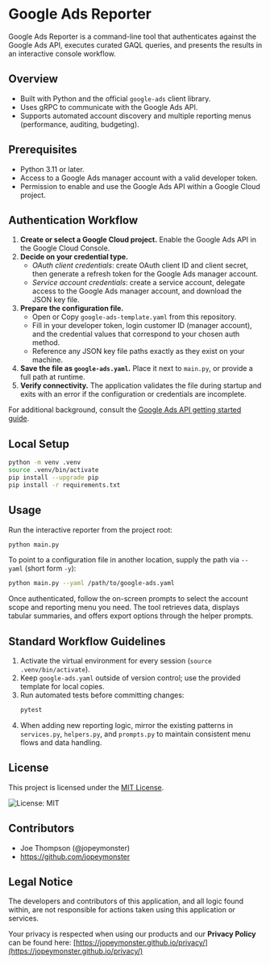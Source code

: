 # Google Ads Reporter

Google Ads Reporter is a command-line tool that authenticates against the Google Ads API, executes curated GAQL queries, and presents the results in an interactive console workflow.

## Overview

- Built with Python and the official `google-ads` client library.
- Uses gRPC to communicate with the Google Ads API.
- Supports automated account discovery and multiple reporting menus (performance, auditing, budgeting).

## Prerequisites

- Python 3.11 or later.
- Access to a Google Ads manager account with a valid developer token.
- Permission to enable and use the Google Ads API within a Google Cloud project.

## Authentication Workflow

1. **Create or select a Google Cloud project.** Enable the Google Ads API in the Google Cloud Console.
2. **Decide on your credential type.**
   - *OAuth client credentials*: create OAuth client ID and client secret, then generate a refresh token for the Google Ads manager account.
   - *Service account credentials*: create a service account, delegate access to the Google Ads manager account, and download the JSON key file.
3. **Prepare the configuration file.**
   - Open or Copy `google-ads-template.yaml` from this repository.
   - Fill in your developer token, login customer ID (manager account), and the credential values that correspond to your chosen auth method.
   - Reference any JSON key file paths exactly as they exist on your machine.
4. **Save the file as `google-ads.yaml`.** Place it next to `main.py`, or provide a full path at runtime.
5. **Verify connectivity.** The application validates the file during startup and exits with an error if the configuration or credentials are incomplete.

For additional background, consult the [Google Ads API getting started guide](https://developers.google.com/google-ads/api/docs/get-started/oauth-cloud-project).

## Local Setup

```bash
python -m venv .venv
source .venv/bin/activate
pip install --upgrade pip
pip install -r requirements.txt
```

## Usage

Run the interactive reporter from the project root:

```bash
python main.py
```

To point to a configuration file in another location, supply the path via `--yaml` (short form `-y`):

```bash
python main.py --yaml /path/to/google-ads.yaml
```

Once authenticated, follow the on-screen prompts to select the account scope and reporting menu you need. The tool retrieves data, displays tabular summaries, and offers export options through the helper prompts.

## Standard Workflow Guidelines

1. Activate the virtual environment for every session (`source .venv/bin/activate`).
2. Keep `google-ads.yaml` outside of version control; use the provided template for local copies.
3. Run automated tests before committing changes:
   ```bash
   pytest
   ```
4. When adding new reporting logic, mirror the existing patterns in `services.py`, `helpers.py`, and `prompts.py` to maintain consistent menu flows and data handling.

## License

This project is licensed under the [MIT License](LICENSE).

![License: MIT](https://img.shields.io/badge/License-MIT-yellow.svg)

## Contributors

- Joe Thompson (@jopeymonster)
- https://github.com/jopeymonster

## Legal Notice

The developers and contributors of this application, and all logic found within, are not responsible for actions taken using this application or services.

Your privacy is respected when using our products and our **Privacy Policy** can be found here: [https://jopeymonster.github.io/privacy/](https://jopeymonster.github.io/privacy/)
